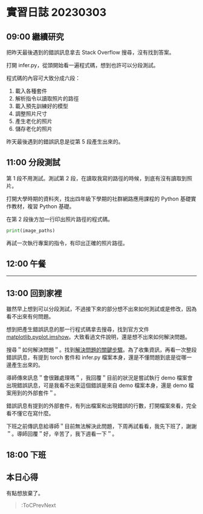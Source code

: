# 實習日誌 20230303

## 09:00 繼續研究

把昨天最後遇到的錯誤訊息拿去 Stack Overflow 搜尋，沒有找到答案。

打開 infer.py，從頭開始看一遍程式碼，想到也許可以分段測試。

程式碼的內容可大致分成六段：

1. 載入各種套件
2. 解析指令以讀取照片的路徑
3. 載入預先訓練好的模型
4. 調整照片尺寸
5. 產生老化的照片
6. 儲存老化的照片

昨天最後遇到的錯誤訊息是從第 5 段產生出來的。

## 11:00 分段測試

第 1 段不用測試。測試第 2 段，在讀取我寫的路徑的時候，到底有沒有讀取到照片。

打開大學時期的資料夾，找出四年級下學期的社群網路應用課程的 Python 基礎實作教材，複習 Python 基礎。

在第 2 段後方加一行印出照片路徑的程式碼。

```python
print(image_paths)
```

再試一次執行專案的指令，有印出正確的照片路徑。

## 12:00 午餐

---

## 13:00 回到家裡

雖然早上想到可以分段測試，不過接下來的部分想不出來如何測試或是修改，因為看不出來有何問題。

想到把產生錯誤訊息的那一行程式碼拿去搜尋，找到官方文件 [matplotlib.pyplot.imshow](https://matplotlib.org/stable/api/_as_gen/matplotlib.pyplot.imshow.html)。大致看過文件說明，還是想不出來如何解決問題。

搜尋＂如何解決問題＂。找到[解決問題的關鍵步驟](https://www.sightingdata.com/post/problem-solving-key-steps/)。為了收集資訊，再看一次整段錯誤訊息，有提到 torch 套件和 infer.py 檔案本身，還是不懂問題到底是從哪一邊產生出來的。

導師傳來訊息＂會很難處理嗎＂，我回覆＂目前的狀況是嘗試執行 demo 檔案會出現錯誤訊息，可是我看不出來這個錯誤是來自 demo 檔案本身，還是 demo 檔案用到的外部套件＂。

錯誤訊息有提到的外部套件，有列出檔案和出現錯誤的行數，打開檔案來看，完全看不懂它在寫什麼。

下班之前傳訊息給導師＂目前無法解決此問題，下周再試看看，我先下班了，謝謝＂。導師回覆＂好，辛苦了，我下週看一下＂。

## 18:00 下班

## 本日心得

有點想放棄了。

> :ToCPrevNext